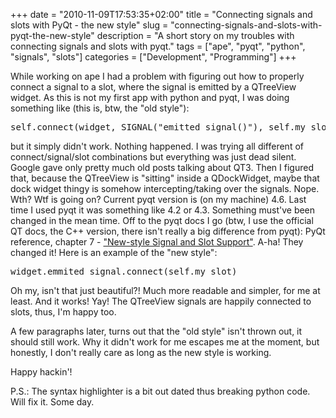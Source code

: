 +++
date = "2010-11-09T17:53:35+02:00"
title = "Connecting signals and slots with PyQt - the new style"
slug = "connecting-signals-and-slots-with-pyqt-the-new-style"
description = "A short story on my troubles with connecting signals and slots with pyqt."
tags = ["ape", "pyqt", "python", "signals", "slots"]
categories = ["Development", "Programming"]
+++
<p>While working on ape I had a problem with figuring out how to properly connect a signal to a slot, where the signal is emitted by a QTreeView widget. As this is not my first app with python and pyqt, I was doing something like (this is, btw, the "old style"):</p>
<pre class="python" name="code">
self.connect(widget, SIGNAL("emitted_signal()"), self.my_slot)
</pre>
<p>but it simply didn't work. Nothing happened. I was trying all different of connect/signal/slot combinations but everything was just dead silent. Google gave only pretty much old posts talking about QT3. Then I figured that, because the QTreeView is "sitting" inside a QDockWidget, maybe that dock widget thingy is somehow intercepting/taking over the signals. Nope. Wth? Wtf is going on? Current pyqt version is (on my machine) 4.6. Last time I used pyqt it was something like 4.2 or 4.3. Something must've been changed in the mean time. Off to the pyqt docs I go (btw, I use the official QT docs, the C++ version, there isn't really a big difference from pyqt): PyQt reference, chapter 7 - <a href="http://www.riverbankcomputing.co.uk/static/Docs/PyQt4/pyqt4ref.html#new-style-signal-and-slot-support">"New-style Signal and Slot Support"</a>. A-ha! They changed it! Here is an example of the "new style":</p>
<pre class="python" name="code">
widget.emmited_signal.connect(self.my_slot)
</pre>
<p>Oh my, isn't that just beautiful?! Much more readable and simpler, for me at least. And it works! Yay! The QTreeView signals are happily connected to slots, thus, I'm happy too.</p>
<p>A few paragraphs later, turns out that the "old style" isn't thrown out, it should still work. Why it didn't work for me escapes me at the moment, but honestly, I don't really care as long as the new style is working.</p>
<p>Happy hackin'!</p>
<p>P.S.: The syntax highlighter is a bit out dated thus breaking python code. Will fix it. Some day.</p>

